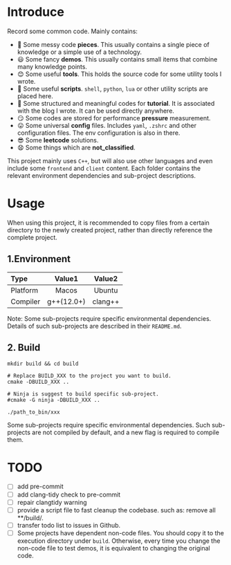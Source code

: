 # Introduce
Record some common code. Mainly contains:
- 🫣 Some messy code **pieces**. This usually contains a single piece of knowledge or a simple use of a technology.
- 😃 Some fancy **demos**. This usually contains small items that combine many knowledge points.
- 😊 Some useful **tools**. This holds the source code for some utility tools I wrote.
- 🤔 Some useful **scripts**. `shell`, `python`, `lua` or other utility scripts are placed here.
- 🤩 Some structured and meaningful codes for **tutorial**. It is associated with the blog I wrote. It can be used directly anywhere.
- 😏 Some codes are stored for performance **pressure** measurement.
- 😛 Some universal **config** files. Includes `yaml`, `.zshrc` and other configuration files. The env configuration is also in there.
- 😎 Some **leetcode** solutions. 
- 😧 Some things which are **not_classified**.
 
This project mainly uses `C++`, but will also use other languages and even include some `frontend` and `client` content. 
Each folder contains the relevant environment dependencies and sub-project descriptions.

# Usage
When using this project, it is recommended to copy files from a certain directory to the newly created project, rather than directly reference the complete project. 

## 1.Environment

| Type           | Value1        | Value2         |
| :---           | :----:        | :----:         |
| Platform       | Macos         |  Ubuntu        |
| Compiler       | g++(12.0+)    |  clang++       |

Note: Some sub-projects require specific environmental dependencies. Details of such sub-projects are described in their `README.md`.

## 2. Build
```shell
mkdir build && cd build

# Replace BUILD_XXX to the project you want to build.
cmake -DBUILD_XXX .. 

# Ninja is suggest to build specific sub-project.
#cmake -G ninja -DBUILD_XXX ..

./path_to_bin/xxx
```
Some sub-projects require specific environmental dependencies. Such sub-projects are not compiled by default, and a new flag is required to compile them.


# TODO
- [ ] add pre-commit
- [ ] add clang-tidy check to pre-commit
- [ ] repair clangtidy warning
- [ ] provide a script file to fast cleanup the codebase. such as: remove all **/build/.
- [ ] transfer todo list to issues in Github.
- [ ] Some projects have dependent non-code files. You should copy it to the execution directory under `build`. Otherwise, every time you change the non-code file to test demos, it is equivalent to changing the original code.